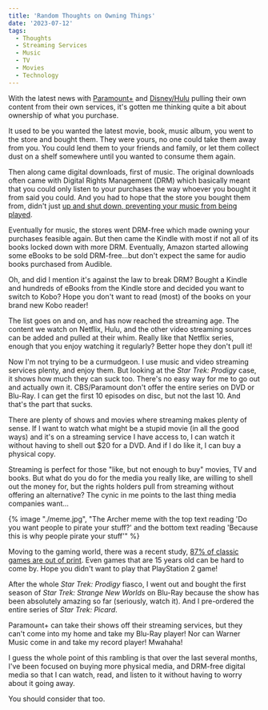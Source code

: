 ```yaml
---
title: 'Random Thoughts on Owning Things'
date: '2023-07-12'
tags:
  - Thoughts
  - Streaming Services
  - Music
  - TV
  - Movies
  - Technology
---
```


With the latest news with [Paramount+](https://gizmodo.com/star-trek-prodigy-cancelled-no-season-2-paramount-plus-1850571256) and [Disney/Hulu](https://www.theverge.com/2023/5/19/23729642/disney-plus-hulu-remove-pull-shows-willow-streaming-bob-iger) pulling their own content from their own services, it's gotten me thinking quite a bit about ownership of what you purchase.
<!-- excerpt -->

It used to be you wanted the latest movie, book, music album, you went to the store and bought them. They were yours, no one could take them away from you. You could lend them to your friends and family, or let them collect dust on a shelf somewhere until you wanted to consume them again.

Then along came digital downloads, first of music. The original downloads often came with Digital Rights Management (DRM) which basically meant that you could only listen to your purchases the way whoever you bought it from said you could. And you had to hope that the store you bought them from, didn't just [up and shut down, preventing your music from being played](https://arstechnica.com/uncategorized/2008/09/wal-mart-latest-to-shut-down-drm-key-servers/).

Eventually for music, the stores went DRM-free which made owning your purchases feasible again. But then came the Kindle with most if not all of its books locked down with more DRM. Eventually, Amazon started allowing some eBooks to be sold DRM-free...but don't expect the same for audio books purchased from Audible.

Oh, and did I mention it's against the law to break DRM? Bought a Kindle and hundreds of eBooks from the Kindle store and decided you want to switch to Kobo? Hope you don't want to read (most) of the books on your brand new Kobo reader!

The list goes on and on, and has now reached the streaming age. The content we watch on Netflix, Hulu, and the other video streaming sources can be added and pulled at their whim. Really like that Netflix series, enough that you enjoy watching it regularly? Better hope they don't pull it!

Now I'm not trying to be a curmudgeon. I use music and video streaming services plenty, and enjoy them. But looking at the *Star Trek: Prodigy* case, it shows how much they can suck too. There's no easy way for me to go out and actually own it. CBS/Paramount don't offer the entire series on DVD or Blu-Ray. I can get the first 10 episodes on disc, but not the last 10. And that's the part that sucks.

There are plenty of shows and movies where streaming makes plenty of sense. If I want to watch what might be a stupid movie (in all the good ways) and it's on a streaming service I have access to, I can watch it without having to shell out $20 for a DVD. And if I do like it, I can buy a physical copy.

Streaming is perfect for those "like, but not enough to buy" movies, TV and books. But what do you do for the media you really like, are willing to shell out the money for, but the rights holders pull from streaming without offering an alternative? The cynic in me points to the last thing media companies want...

{% image "./meme.jpg", "The Archer meme with the top text reading 'Do you want people to pirate your stuff?' and the bottom text reading 'Because this is why people pirate your stuff'" %}

Moving to the gaming world, there was a recent study, [87% of classic games are out of print](https://arstechnica.com/gaming/2023/07/87-of-classic-games-are-out-of-print-thats-a-problem-for-gaming-history/). Even games that are 15 years old can be hard to come by. Hope you didn't want to play that PlayStation 2 game!

After the whole *Star Trek: Prodigy* fiasco, I went out and bought the first season of *Star Trek: Strange New Worlds* on Blu-Ray because the show has been absolutely amazing so far (seriously, watch it). And I pre-ordered the entire series of *Star Trek: Picard*.

Paramount+ can take their shows off their streaming services, but they can't come into my home and take my Blu-Ray player! Nor can Warner Music come in and take my record player! Mwahaha!

I guess the whole point of this rambling is that over the last several months, I've been focused on buying more physical media, and DRM-free digital media so that I can watch, read, and listen to it without having to worry about it going away.

You should consider that too.